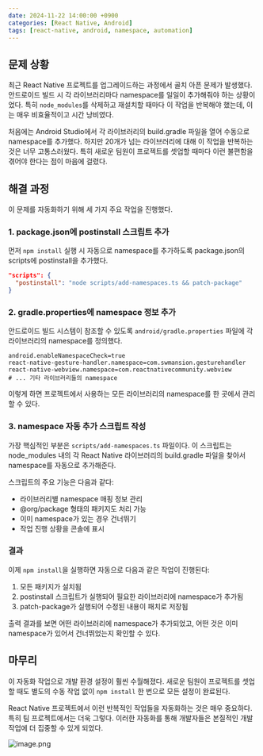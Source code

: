 ```yaml
---
date: 2024-11-22 14:00:00 +0900
categories: [React Native, Android]
tags: [react-native, android, namespace, automation]
---
```



## 문제 상황

최근 React Native 프로젝트를 업그레이드하는 과정에서 골치 아픈 문제가 발생했다. 안드로이드 빌드 시 각 라이브러리마다 namespace를 일일이 추가해줘야 하는 상황이었다. 특히 `node_modules`를 삭제하고 재설치할 때마다 이 작업을 반복해야 했는데, 이는 매우 비효율적이고 시간 낭비였다.

처음에는 Android Studio에서 각 라이브러리의 build.gradle 파일을 열어 수동으로 namespace를 추가했다. 하지만 20개가 넘는 라이브러리에 대해 이 작업을 반복하는 것은 너무 고통스러웠다. 특히 새로운 팀원이 프로젝트를 셋업할 때마다 이런 불편함을 겪어야 한다는 점이 마음에 걸렸다.

## 해결 과정

이 문제를 자동화하기 위해 세 가지 주요 작업을 진행했다.

### 1. package.json에 postinstall 스크립트 추가

먼저 `npm install` 실행 시 자동으로 namespace를 추가하도록 package.json의 scripts에 postinstall을 추가했다.

```json
"scripts": {
  "postinstall": "node scripts/add-namespaces.ts && patch-package"
}

```

### 2. gradle.properties에 namespace 정보 추가

안드로이드 빌드 시스템이 참조할 수 있도록 `android/gradle.properties` 파일에 각 라이브러리의 namespace를 정의했다.

```
android.enableNamespaceCheck=true
react-native-gesture-handler.namespace=com.swmansion.gesturehandler
react-native-webview.namespace=com.reactnativecommunity.webview
# ... 기타 라이브러리들의 namespace

```

이렇게 하면 프로젝트에서 사용하는 모든 라이브러리의 namespace를 한 곳에서 관리할 수 있다.

### 3. namespace 자동 추가 스크립트 작성

가장 핵심적인 부분은 `scripts/add-namespaces.ts` 파일이다. 이 스크립트는 node_modules 내의 각 React Native 라이브러리의 build.gradle 파일을 찾아서 namespace를 자동으로 추가해준다.

스크립트의 주요 기능은 다음과 같다:

- 라이브러리별 namespace 매핑 정보 관리
- @org/package 형태의 패키지도 처리 가능
- 이미 namespace가 있는 경우 건너뛰기
- 작업 진행 상황을 콘솔에 표시

### 결과

이제 `npm install`을 실행하면 자동으로 다음과 같은 작업이 진행된다:

1. 모든 패키지가 설치됨
2. postinstall 스크립트가 실행되어 필요한 라이브러리에 namespace가 추가됨
3. patch-package가 실행되어 수정된 내용이 패치로 저장됨

출력 결과를 보면 어떤 라이브러리에 namespace가 추가되었고, 어떤 것은 이미 namespace가 있어서 건너뛰었는지 확인할 수 있다.

## 마무리

이 자동화 작업으로 개발 환경 설정이 훨씬 수월해졌다. 새로운 팀원이 프로젝트를 셋업할 때도 별도의 수동 작업 없이 `npm install` 한 번으로 모든 설정이 완료된다.

React Native 프로젝트에서 이런 반복적인 작업들을 자동화하는 것은 매우 중요하다. 특히 팀 프로젝트에서는 더욱 그렇다. 이러한 자동화를 통해 개발자들은 본질적인 개발 작업에 더 집중할 수 있게 되었다.

![image.png](https://prod-files-secure.s3.us-west-2.amazonaws.com/044c89f8-6b69-4369-934d-15caa8a21a57/deb01970-5a31-48f9-a19b-77b251345c1e/image.png)